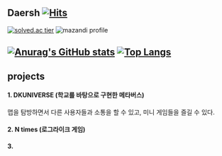 Daersh [![Hits](https://hits.seeyoufarm.com/api/count/incr/badge.svg?url=https%3A%2F%2Fgithub.com%2Fdaersh&count_bg=%2379C83D&title_bg=%23555555&icon=&icon_color=%23E7E7E7&title=hits&edge_flat=false)](https://hits.seeyoufarm.com)
--
[![solved.ac tier](http://mazassumnida.wtf/api/generate_badge?boj=daersh)](https://solved.ac/daersh)
![mazandi profile](http://mazandi.herokuapp.com/api?handle=daersh&theme=warm)

[![Anurag's GitHub stats](https://github-readme-stats.vercel.app/api?username=daersh)](https://github.com/daersh/github-readme-stats)
[![Top Langs](https://github-readme-stats.vercel.app/api/top-langs/?username=daersh&langs_count=10&layout=compact&theme=dark)](https://github.com/jogilsang/jogilsang)﻿
--

projects
--
#### 1. DKUNIVERSE (학교를 바탕으로 구현한 메타버스)
맵을 탐방하면서 다른 사용자들과 소통을 할 수 있고, 미니 게임들을 즐길 수 있다. 

#### 2. N times (로그라이크 게임)


#### 3.
